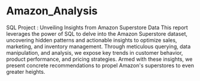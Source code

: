 # Amazon_Analysis
SQL Project : Unveiling Insights from Amazon Superstore Data
This report leverages the power of SQL to delve into the Amazon Superstore dataset, uncovering hidden patterns and actionable insights to optimize sales, marketing, and inventory management. Through meticulous querying, data manipulation, and analysis, we expose key trends in customer behavior, product performance, and pricing strategies. Armed with these insights, we present concrete recommendations to propel Amazon's superstores to even greater heights.
